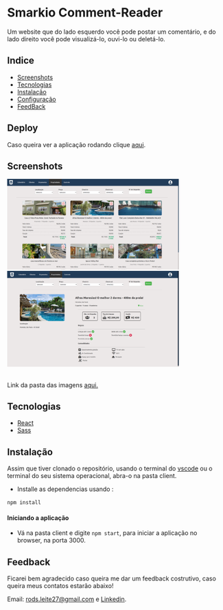 # Smarkio Comment-Reader
Um website que do lado esquerdo você pode postar um comentário, e do lado direito você pode visualizá-lo, ouvi-lo ou deletá-lo.

## Indice
* [Screenshots](#screenshots)
* [Tecnologias](#tecnologias)
* [Instalação](#instalação)
* [Configuração](#configuração)
* [FeedBack](#feedback)

## Deploy
Caso queira ver a aplicação rodando clique [aqui](https://rods27.github.io/sztest/).

## Screenshots

<img src="/public/images/app-image-1.png" width="400" />

<img src="/public/images/app-image-2.png" width="400" />

<br>Link da pasta das imagens <a href="https://github.com/Rods27/sztest/tree/main/client/public">aqui.</a>


## Tecnologias
<ul>
  <li><a href="https://reactjs.org">React</a></li>
  <li><a href="https://sass-lang.com/">Sass</a></li>
</ul>


## Instalação
Assim que tiver clonado o repositório, usando o terminal do [vscode](https://code.visualstudio.com/) ou o terminal do seu sistema operacional, abra-o na pasta client.
- Installe as dependencias usando :
```
npm install
```


#### Iniciando a aplicação
- Vá na pasta client e digite ```npm start```, para iniciar a aplicação no browser, na porta 3000.

## Feedback 

Ficarei bem agradecido caso queira me dar um feedback costrutivo, caso queira meus contatos estarão abaixo!

Email: rods.leite27@gmail.com e <a href="https://linkedin.com/in/rodrigoleite27">Linkedin</a>.

